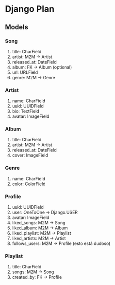# Django Plan

## Models

### Song

1. title: CharField
2. artist: M2M -> Artist
3. released_at: DateField
4. album: FK -> Album (optional)
5. url: URLField
6. genre: M2M -> Genre

### Artist

1. name: CharField
2. uuid: UUIDField
3. bio: TextField
4. avatar: ImageField

### Album

1. title: CharField
2. artist: M2M -> Artist
3. released_at: DateField
4. cover: ImageField

### Genre

1. name: CharField
2. color: ColorField

### Profile

1. uuid: UUIDField
2. user: OneToOne -> Django.USER
3. avatar: ImageField
4. liked_songs: M2M -> Song
5. liked_album: M2M -> Album
6. liked_playlist: M2M -> Playlist
7. liked_artists: M2M -> Artist
8. follows_users: M2M -> Profile (esto está dudoso)

### Playlist

1. title: CharField
2. songs: M2M -> Song
3. created_by: FK -> Profile
